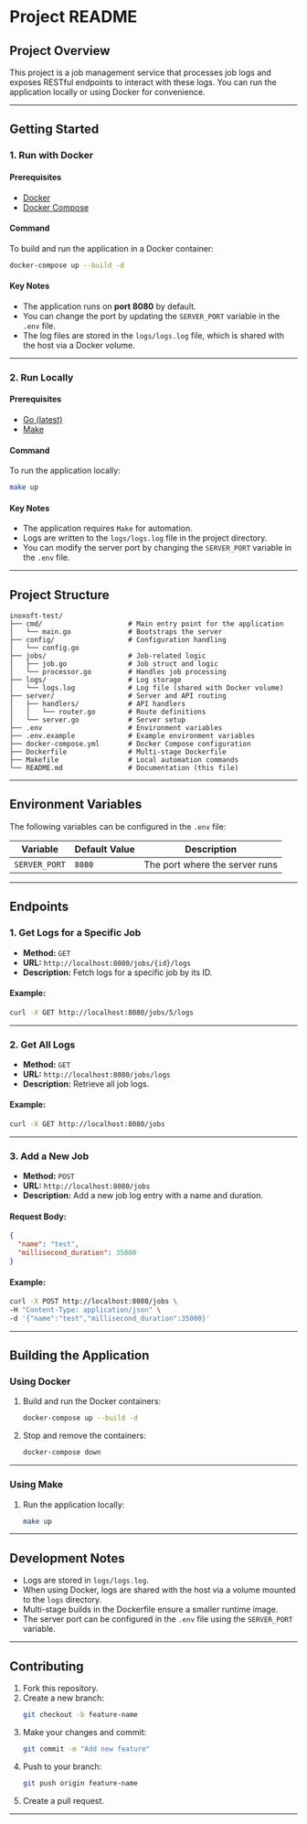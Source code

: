 # **Project README**

## **Project Overview**

This project is a job management service that processes job logs and exposes RESTful endpoints to interact with these logs. You can run the application locally or using Docker for convenience.

---

## **Getting Started**

### **1. Run with Docker**
#### **Prerequisites**
- [Docker](https://www.docker.com/get-started)
- [Docker Compose](https://docs.docker.com/compose/install/)

#### **Command**
To build and run the application in a Docker container:
```bash
docker-compose up --build -d
```

#### **Key Notes**
- The application runs on **port 8080** by default.
- You can change the port by updating the `SERVER_PORT` variable in the `.env` file.
- The log files are stored in the `logs/logs.log` file, which is shared with the host via a Docker volume.

---

### **2. Run Locally**
#### **Prerequisites**
- [Go (latest)](https://golang.org/dl/)
- [Make](https://www.gnu.org/software/make/)

#### **Command**
To run the application locally:
```bash
make up
```

#### **Key Notes**
- The application requires `Make` for automation.
- Logs are written to the `logs/logs.log` file in the project directory.
- You can modify the server port by changing the `SERVER_PORT` variable in the `.env` file.

---

## **Project Structure**

```plaintext
inoxoft-test/
├── cmd/                     # Main entry point for the application
│   └── main.go              # Bootstraps the server
├── config/                  # Configuration handling
│   └── config.go
├── jobs/                    # Job-related logic
│   ├── job.go               # Job struct and logic
│   └── processor.go         # Handles job processing
├── logs/                    # Log storage
│   └── logs.log             # Log file (shared with Docker volume)
├── server/                  # Server and API routing
│   ├── handlers/            # API handlers
│   │   └── router.go        # Route definitions
│   └── server.go            # Server setup
├── .env                     # Environment variables
├── .env.example             # Example environment variables
├── docker-compose.yml       # Docker Compose configuration
├── Dockerfile               # Multi-stage Dockerfile
├── Makefile                 # Local automation commands
└── README.md                # Documentation (this file)
```

---

## **Environment Variables**

The following variables can be configured in the `.env` file:

| **Variable**      | **Default Value**         | **Description**                     |
|-------------------|---------------------------|-------------------------------------|
| `SERVER_PORT`     | `8080`                    | The port where the server runs     |

---

## **Endpoints**

### **1. Get Logs for a Specific Job**
- **Method:** `GET`
- **URL:** `http://localhost:8080/jobs/{id}/logs`
- **Description:** Fetch logs for a specific job by its ID.

#### Example:
```bash
curl -X GET http://localhost:8080/jobs/5/logs
```

---

### **2. Get All Logs**
- **Method:** `GET`
- **URL:** `http://localhost:8080/jobs/logs`
- **Description:** Retrieve all job logs.

#### Example:
```bash
curl -X GET http://localhost:8080/jobs
```

---

### **3. Add a New Job**
- **Method:** `POST`
- **URL:** `http://localhost:8080/jobs`
- **Description:** Add a new job log entry with a name and duration.

#### Request Body:
```json
{
  "name": "test",
  "millisecond_duration": 35000
}
```

#### Example:
```bash
curl -X POST http://localhost:8080/jobs \
-H "Content-Type: application/json" \
-d '{"name":"test","millisecond_duration":35000}'
```

---

## **Building the Application**

### **Using Docker**
1. Build and run the Docker containers:
   ```bash
   docker-compose up --build -d
   ```

2. Stop and remove the containers:
   ```bash
   docker-compose down
   ```

---

### **Using Make**
1. Run the application locally:
   ```bash
   make up
   ```

---

## **Development Notes**
- Logs are stored in `logs/logs.log`.
- When using Docker, logs are shared with the host via a volume mounted to the `logs` directory.
- Multi-stage builds in the Dockerfile ensure a smaller runtime image.
- The server port can be configured in the `.env` file using the `SERVER_PORT` variable.

---

## **Contributing**
1. Fork this repository.
2. Create a new branch:
   ```bash
   git checkout -b feature-name
   ```
3. Make your changes and commit:
   ```bash
   git commit -m "Add new feature"
   ```
4. Push to your branch:
   ```bash
   git push origin feature-name
   ```
5. Create a pull request.

---
